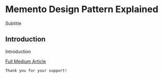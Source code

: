 # Memento Design Pattern Explained

Subtitle

## Introduction

Introduction

[Full Medium Article](https://medium.com/@fedcal)

```
Thank you for your support!
```
